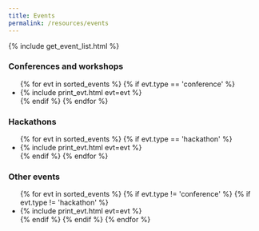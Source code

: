 ```yaml
---
title: Events
permalink: /resources/events
---
```


{% include get_event_list.html %}

### Conferences and workshops
<ul>
  {% for evt in sorted_events %}
     {% if evt.type == 'conference' %}
     <li> {% include print_evt.html evt=evt %} </li>
     {% endif %}
  {% endfor %}
</ul>


### Hackathons
<ul>
  {% for evt in sorted_events %}
     {% if evt.type == 'hackathon' %}
     <li> {% include print_evt.html evt=evt %} </li>
     {% endif %}
  {% endfor %}
</ul>

### Other events

<ul>
  {% for evt in sorted_events %}
     {% if evt.type != 'conference' %}
     {% if evt.type != 'hackathon' %}
     <li> {% include print_evt.html evt=evt %} </li>
     {% endif %}
     {% endif %}
  {% endfor %}
</ul>
